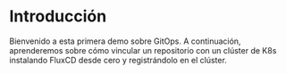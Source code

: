 # Introducción

Bienvenido a esta primera demo sobre GitOps. A continuación, aprenderemos sobre cómo vincular un repositorio con un clúster de K8s instalando FluxCD desde cero y registrándolo en el clúster.
